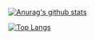 [![Anurag's github stats](https://github-readme-stats.vercel.app/api?username=xinfolabcode&show_icons=true&theme=gruvbox)](https://github.com/xinfolabcode)

[![Top Langs](https://github-readme-stats.vercel.app/api/top-langs/?username=xinfolabcode&layout=compact&show_icons=true)](https://github.com/xinfolabcode)
